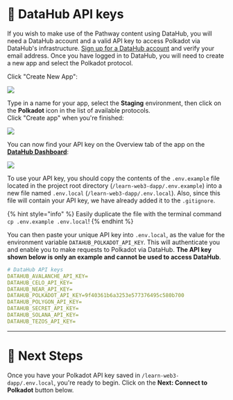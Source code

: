 # 🧩 DataHub API keys

If you wish to make use of the Pathway content using DataHub, you will need a DataHub account and a valid API key to access Polkadot via DataHub's infrastructure. [Sign up for a DataHub account](https://datahub-beta.figment.io/signup) and verify your email address. Once you have logged in to DataHub, you will need to create a new app and select the Polkadot protocol.

Click "Create New App":

![](https://raw.githubusercontent.com/figment-networks/learn-web3-dapp/main/markdown/__images__/dh_api_1.png?raw=true)

Type in a name for your app, select the **Staging** environment, then click on the **Polkadot** icon in the list of available protocols. \
Click "Create app" when you're finished:

![](https://raw.githubusercontent.com/figment-networks/learn-web3-dapp/main/markdown/__images__/dh_api_2.png?raw=true)

You can now find your API key on the Overview tab of the app on the [**DataHub Dashboard**](https://datahub-beta.figment.io/apps):

![](https://raw.githubusercontent.com/figment-networks/learn-web3-dapp/main/markdown/__images__/dh_api_3.png?raw=true)

To use your API key, you should copy the contents of the `.env.example` file located in the project root directory (`/learn-web3-dapp/.env.example`) into a new file named `.env.local` (`/learn-web3-dapp/.env.local`). Also, since this file will contain your API key, we have already added it to the `.gitignore`.

{% hint style="info" %}
Easily duplicate the file with the terminal command `cp .env.example .env.local`!
{% endhint %}

You can then paste your unique API key into `.env.local`, as the value for the environment variable `DATAHUB_POLKADOT_API_KEY`. This will authenticate you and enable you to make requests to Polkadot via DataHub. **The API key shown below is only an example and cannot be used to access DataHub**.

```yaml
# DataHub API keys
DATAHUB_AVALANCHE_API_KEY=
DATAHUB_CELO_API_KEY=
DATAHUB_NEAR_API_KEY=
DATAHUB_POLKADOT_API_KEY=9f40361b6a3253e577376495c580b700
DATAHUB_POLYGON_API_KEY=
DATAHUB_SECRET_API_KEY=
DATAHUB_SOLANA_API_KEY=
DATAHUB_TEZOS_API_KEY=
```

---

# 👣 Next Steps

Once you have your Polkadot API key saved in `/learn-web3-dapp/.env.local`, you're ready to begin.
Click on the **Next: Connect to Polkadot** button below.
